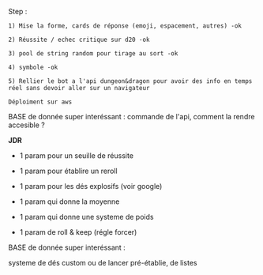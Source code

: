 Step :

    1) Mise la forme, cards de réponse (emoji, espacement, autres) -ok

    2) Réussite / echec critique sur d20 -ok

    3) pool de string random pour tirage au sort -ok

    4) symbole -ok

    5) Rellier le bot a l'api dungeon&dragon pour avoir des info en temps réel sans devoir aller sur un navigateur

    Déploiment sur aws

BASE de donnée super interéssant :
commande de l'api, comment la rendre accesible ?

**JDR**
+ 1 param pour un seuille de réussite

+ 1 param pour établire un reroll

+ 1 param pour les dés explosifs (voir google)

+ 1 param qui donne la moyenne

+ 1 param qui donne une systeme de poids

+ 1 param de roll & keep (régle forcer)

BASE de donnée super interéssant : 

systeme de dés custom ou de lancer pré-établie, de listes
